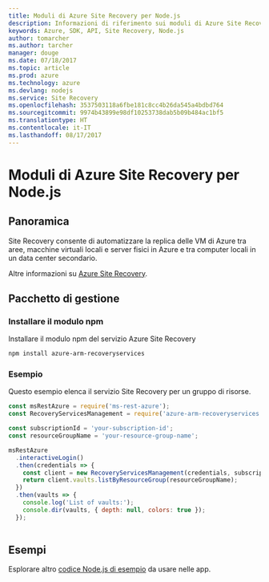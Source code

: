 ```yaml
---
title: Moduli di Azure Site Recovery per Node.js
description: Informazioni di riferimento sui moduli di Azure Site Recovery per Node.js
keywords: Azure, SDK, API, Site Recovery, Node.js
author: tomarcher
ms.author: tarcher
manager: douge
ms.date: 07/18/2017
ms.topic: article
ms.prod: azure
ms.technology: azure
ms.devlang: nodejs
ms.service: Site Recovery
ms.openlocfilehash: 3537503118a6fbe181c8cc4b26da545a4bdbd764
ms.sourcegitcommit: 9974b43899e98df10253738dab5b09b484ac1bf5
ms.translationtype: HT
ms.contentlocale: it-IT
ms.lasthandoff: 08/17/2017
---
```

# <a name="azure-site-recovery-modules-for-nodejs"></a>Moduli di Azure Site Recovery per Node.js

## <a name="overview"></a>Panoramica

Site Recovery consente di automatizzare la replica delle VM di Azure tra aree, macchine virtuali locali e server fisici in Azure e tra computer locali in un data center secondario.

Altre informazioni su [Azure Site Recovery](https://docs.microsoft.com/azure/site-recovery/site-recovery-overview).

## <a name="management-package"></a>Pacchetto di gestione

### <a name="install-the-npm-module"></a>Installare il modulo npm

Installare il modulo npm del servizio Azure Site Recovery

```bash
npm install azure-arm-recoveryservices
```

### <a name="example"></a>Esempio

Questo esempio elenca il servizio Site Recovery per un gruppo di risorse.

```javascript
const msRestAzure = require('ms-rest-azure');
const RecoveryServicesManagement = require('azure-arm-recoveryservices');

const subscriptionId = 'your-subscription-id';
const resourceGroupName = 'your-resource-group-name';

msRestAzure
  .interactiveLogin()
  .then(credentials => {
    const client = new RecoveryServicesManagement(credentials, subscriptionId);
    return client.vaults.listByResourceGroup(resourceGroupName);
  })
  .then(vaults => {
    console.log('List of vaults:');
    console.dir(vaults, { depth: null, colors: true });
  });
  
```

## <a name="samples"></a>Esempi

Esplorare altro [codice Node.js di esempio](https://azure.microsoft.com/resources/samples/?platform=nodejs) da usare nelle app.
